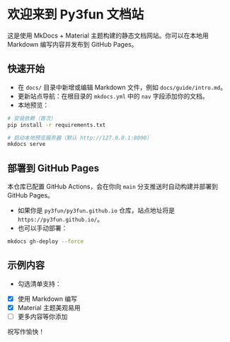 # 欢迎来到 Py3fun 文档站

这是使用 MkDocs + Material 主题构建的静态文档网站。你可以在本地用 Markdown 编写内容并发布到 GitHub Pages。

## 快速开始

- 在 `docs/` 目录中新增或编辑 Markdown 文件，例如 `docs/guide/intro.md`。
- 更新站点导航：在根目录的 `mkdocs.yml` 中的 `nav` 字段添加你的文档。
- 本地预览：

```bash
# 安装依赖（首次）
pip install -r requirements.txt

# 启动本地预览服务器（默认 http://127.0.0.1:8000）
mkdocs serve
```

## 部署到 GitHub Pages

本仓库已配置 GitHub Actions，会在你向 `main` 分支推送时自动构建并部署到 GitHub Pages。

- 如果你是 `py3fun/py3fun.github.io` 仓库，站点地址将是 `https://py3fun.github.io/`。
- 也可以手动部署：

```bash
mkdocs gh-deploy --force
```

## 示例内容

- 勾选清单支持：

- [x] 使用 Markdown 编写
- [x] Material 主题美观易用
- [ ] 更多内容等你添加

祝写作愉快！
